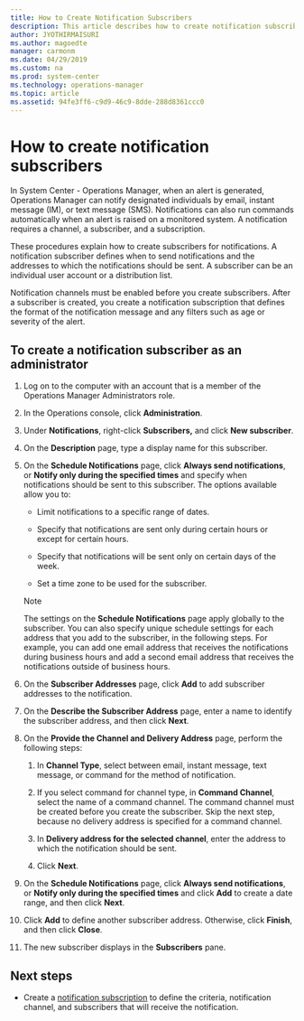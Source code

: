 ```yaml
---
title: How to Create Notification Subscribers
description: This article describes how to create notification subscribers that will be added to notification subscriptions in Operations Manager.
author: JYOTHIRMAISURI
ms.author: magoedte
manager: carmonm
ms.date: 04/29/2019
ms.custom: na
ms.prod: system-center
ms.technology: operations-manager
ms.topic: article
ms.assetid: 94fe3ff6-c9d9-46c9-8dde-288d8361ccc0
---
```


# How to create notification subscribers

In System Center - Operations Manager, when an alert is generated, Operations Manager can notify designated individuals by email, instant message (IM), or text message (SMS). Notifications can also run commands automatically when an alert is raised on a monitored system. A notification requires a channel, a subscriber, and a subscription.  

These procedures explain how to create subscribers for notifications. A notification subscriber defines when to send notifications and the addresses to which the notifications should be sent. A subscriber can be an individual user account or a distribution list.  

Notification channels must be enabled before you create subscribers. After a subscriber is created, you create a notification subscription that defines the format of the notification message and any filters such as age or severity of the alert.  

## To create a notification subscriber as an administrator  

1.  Log on to the computer with an account that is a member of the Operations Manager Administrators role.  

2.  In the Operations console, click **Administration**.  

3.  Under **Notifications**, right-click **Subscribers,** and click **New subscriber**.  

4.  On the **Description** page, type a display name for this subscriber.  

5.  On the **Schedule Notifications** page, click **Always send notifications**, or **Notify only during the specified times** and specify when notifications should be sent to this subscriber. The options available allow you to:  

    -   Limit notifications to a specific range of dates.  

    -   Specify that notifications are sent only during certain hours or except for certain hours.  

    -   Specify that notifications will be sent only on certain days of the week.  

    -   Set a time zone to be used for the subscriber.  

    > [!NOTE]  
    > The settings on the **Schedule Notifications** page apply globally to the subscriber. You can also specify unique schedule settings for each address that you add to the subscriber, in the following steps. For example, you can add one email address that receives the notifications during business hours and add a second email address that receives the notifications outside of business hours.  

6.  On the **Subscriber Addresses** page, click **Add** to add subscriber addresses to the notification.  

7.  On the **Describe the Subscriber Address** page, enter a name to identify the subscriber address, and then click **Next**.  

8.  On the **Provide the Channel and Delivery Address** page, perform the following steps:  

    1.  In **Channel Type**, select between email, instant message, text message, or command for the method of notification.  

    2.  If you select command for channel type, in **Command Channel**, select the name of a command channel. The command channel must be created before you create the subscriber. Skip the next step, because no delivery address is specified for a command channel.  

    3.  In **Delivery address for the selected channel**, enter the address to which the notification should be sent.  

    4.  Click **Next**.  

9. On the **Schedule Notifications** page, click **Always send notifications**, or **Notify only during the specified times** and click **Add** to create a date range, and then click **Next**.  

10. Click **Add** to define another subscriber address. Otherwise, click **Finish**, and then click **Close**.  

11. The new subscriber displays in the **Subscribers** pane.  

## Next steps

* Create a [notification subscription](manage-notifications-create-subscriptions.md) to define the criteria, notification channel, and subscribers that will receive the notification.  

